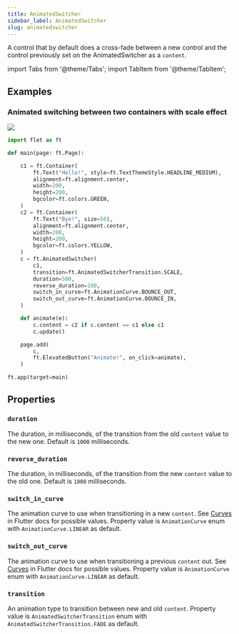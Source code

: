 ```yaml
---
title: AnimatedSwitcher
sidebar_label: AnimatedSwitcher
slug: animatedswitcher
---
```


A control that by default does a cross-fade between a new control and the control previously set on the AnimatedSwitcher as a `content`.

import Tabs from '@theme/Tabs';
import TabItem from '@theme/TabItem';

## Examples

### Animated switching between two containers with scale effect

<img src="/img/docs/controls/animated-switcher/animated-switcher.gif" className="screenshot-20" />

<Tabs groupId="language">
  <TabItem value="python" label="Python" default>

```python
import flet as ft

def main(page: ft.Page):

    c1 = ft.Container(
        ft.Text("Hello!", style=ft.TextThemeStyle.HEADLINE_MEDIUM),
        alignment=ft.alignment.center,
        width=200,
        height=200,
        bgcolor=ft.colors.GREEN,
    )
    c2 = ft.Container(
        ft.Text("Bye!", size=50),
        alignment=ft.alignment.center,
        width=200,
        height=200,
        bgcolor=ft.colors.YELLOW,
    )
    c = ft.AnimatedSwitcher(
        c1,
        transition=ft.AnimatedSwitcherTransition.SCALE,
        duration=500,
        reverse_duration=100,
        switch_in_curve=ft.AnimationCurve.BOUNCE_OUT,
        switch_out_curve=ft.AnimationCurve.BOUNCE_IN,
    )

    def animate(e):
        c.content = c2 if c.content == c1 else c1
        c.update()

    page.add(
        c,
        ft.ElevatedButton("Animate!", on_click=animate),
    )

ft.app(target=main)
```
  </TabItem>
</Tabs>

## Properties

### `duration`

The duration, in milliseconds, of the transition from the old `content` value to the new one. Default is `1000` milliseconds.

### `reverse_duration`

The duration, in milliseconds, of the transition from the new `content` value to the old one. Default is `1000` milliseconds.

### `switch_in_curve`

The animation curve to use when transitioning in a new `content`. See [Curves](https://api.flutter.dev/flutter/animation/Curves-class.html) in Flutter docs for possible values. Property value is `AnimationCurve` enum with `AnimationCurve.LINEAR` as default.

### `switch_out_curve`

The animation curve to use when transitioning a previous `content` out. See [Curves](https://api.flutter.dev/flutter/animation/Curves-class.html) in Flutter docs for possible values.  Property value is `AnimationCurve` enum with `AnimationCurve.LINEAR` as default.

### `transition`

An animation type to transition between new and old `content`. Property value is `AnimatedSwitcherTransition` enum with `AnimatedSwitcherTransition.FADE` as default.